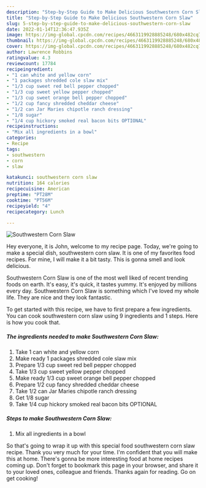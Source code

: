 ```yaml
---
description: "Step-by-Step Guide to Make Delicious Southwestern Corn Slaw"
title: "Step-by-Step Guide to Make Delicious Southwestern Corn Slaw"
slug: 5-step-by-step-guide-to-make-delicious-southwestern-corn-slaw
date: 2022-01-14T12:36:47.935Z
image: https://img-global.cpcdn.com/recipes/4663119928885248/680x482cq70/southwestern-corn-slaw-recipe-main-photo.jpg
thumbnail: https://img-global.cpcdn.com/recipes/4663119928885248/680x482cq70/southwestern-corn-slaw-recipe-main-photo.jpg
cover: https://img-global.cpcdn.com/recipes/4663119928885248/680x482cq70/southwestern-corn-slaw-recipe-main-photo.jpg
author: Lawrence Robbins
ratingvalue: 4.3
reviewcount: 17784
recipeingredient:
- "1 can white and yellow corn"
- "1 packages shredded cole slaw mix"
- "1/3 cup sweet red bell pepper chopped"
- "1/3 cup sweet yellow pepper chopped"
- "1/3 cup sweet orange bell pepper chopped"
- "1/2 cup fancy shredded cheddar cheese"
- "1/2 can Jar Maries chipotle ranch dressing"
- "1/8 sugar"
- "1/4 cup hickory smoked real bacon bits OPTIONAL"
recipeinstructions:
- "Mix all ingredients in a bowl"
categories:
- Recipe
tags:
- southwestern
- corn
- slaw

katakunci: southwestern corn slaw 
nutrition: 164 calories
recipecuisine: American
preptime: "PT28M"
cooktime: "PT56M"
recipeyield: "4"
recipecategory: Lunch

---
```



![Southwestern Corn Slaw](https://img-global.cpcdn.com/recipes/4663119928885248/680x482cq70/southwestern-corn-slaw-recipe-main-photo.jpg)

Hey everyone, it is John, welcome to my recipe page. Today, we're going to make a special dish, southwestern corn slaw. It is one of my favorites food recipes. For mine, I will make it a bit tasty. This is gonna smell and look delicious.



Southwestern Corn Slaw is one of the most well liked of recent trending foods on earth. It's easy, it's quick, it tastes yummy. It's enjoyed by millions every day. Southwestern Corn Slaw is something which I've loved my whole life. They are nice and they look fantastic.


To get started with this recipe, we have to first prepare a few ingredients. You can cook southwestern corn slaw using 9 ingredients and 1 steps. Here is how you cook that.

<!--inarticleads1-->

##### The ingredients needed to make Southwestern Corn Slaw:

1. Take 1 can white and yellow corn
1. Make ready 1 packages shredded cole slaw mix
1. Prepare 1/3 cup sweet red bell pepper chopped
1. Take 1/3 cup sweet yellow pepper chopped
1. Make ready 1/3 cup sweet orange bell pepper chopped
1. Prepare 1/2 cup fancy shredded cheddar cheese
1. Take 1/2 can Jar Maries chipotle ranch dressing
1. Get 1/8 sugar
1. Take 1/4 cup hickory smoked real bacon bits OPTIONAL




<!--inarticleads2-->

##### Steps to make Southwestern Corn Slaw:

1. Mix all ingredients in a bowl




So that's going to wrap it up with this special food southwestern corn slaw recipe. Thank you very much for your time. I'm confident that you will make this at home. There's gonna be more interesting food at home recipes coming up. Don't forget to bookmark this page in your browser, and share it to your loved ones, colleague and friends. Thanks again for reading. Go on get cooking!
